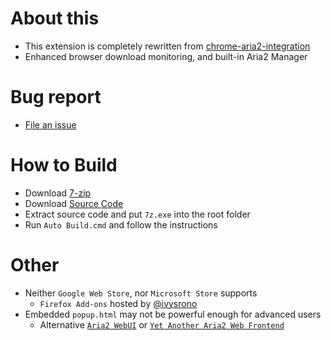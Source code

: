 # About this

- This extension is completely rewritten from [chrome-aria2-integration](https://github.com/robbielj/chrome-aria2-integration)
- Enhanced browser download monitoring, and built-in Aria2 Manager

# Bug report

- [File an issue](https://github.com/jc3213/download_with_aria2-firefox/issues)

# How to Build

- Download [7-zip](https://www.7-zip.org/)
- Download [Source Code](https://github.com/jc3213/download_with_aria2/archive/refs/heads/master.zip)
- Extract source code and put `7z.exe` into the root folder
- Run `Auto Build.cmd` and follow the instructions

# Other

- Neither `Google Web Store`, nor `Microsoft Store` supports
    - `Firefox Add-ons` hosted by [@ivysrono](https://addons.mozilla.org/en-US/firefox/addon/download-with-aria2/)
- Embedded `popup.html` may not be powerful enough for advanced users
    - Alternative [`Aria2 WebUI`](https://ziahamza.github.io/webui-aria2/) or [`Yet Another Aria2 Web Frontend`](http://binux.github.io/yaaw/demo/)

